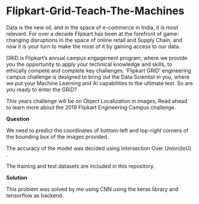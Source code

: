 # Flipkart-Grid-Teach-The-Machines

Data is the new oil, and in the space of e-commerce in India, it is most relevant. For over a decade Flipkart has been at the forefront of game-changing disruptions in the space of online retail and Supply Chain, and now it is your turn to make the most of it by gaining access to our data.

GRiD is Flipkart’s annual campus engagement program, where we provide you the opportunity to apply your technical knowledge and skills, to ethically compete and complete key challenges. ‘Flipkart GRID’ engineering campus challenge is designed to bring out the Data Scientist in you, where we put your Machine Learning and AI capabilities to the ultimate test. So are you ready to enter the GRiD?

This years challenge will be on Object Localization in images, Read ahead to learn more about the 2019 Flipkart Engineering Campus challenge.


**Question**

We need to predict the coordinates of bottom-left and top-right corners of the bounding box of the images provided.

The accuracy of the model was decided using Intersection Over Union(IoU) .

The training and test datasets are included in this repository.

**Solution**

This problem was solved by me using CNN using the keras library and tensorflow as backend.


